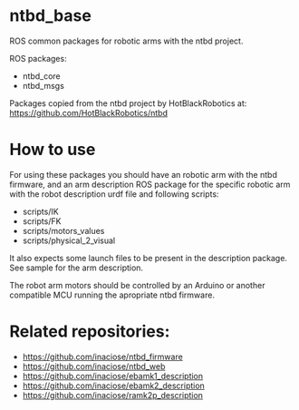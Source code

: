 # ntbd_base
ROS common packages for robotic arms with the ntbd project.

ROS packages:
- ntbd_core
- ntbd_msgs

Packages copied from the ntbd project by HotBlackRobotics at: https://github.com/HotBlackRobotics/ntbd

# How to use
For using these packages you should have an robotic arm with the ntbd firmware, and an arm description ROS package for the specific robotic arm with the robot description urdf file and following scripts:

- scripts/IK
- scripts/FK
- scripts/motors_values
- scripts/physical_2_visual

It also expects some launch files to be present in the description package. See sample for the arm description.

The robot arm motors should be controlled by an Arduino or another compatible MCU running the apropriate ntbd firmware.

# Related repositories:

- https://github.com/inaciose/ntbd_firmware
- https://github.com/inaciose/ntbd_web
- https://github.com/inaciose/ebamk1_description
- https://github.com/inaciose/ebamk2_description
- https://github.com/inaciose/ramk2p_description
